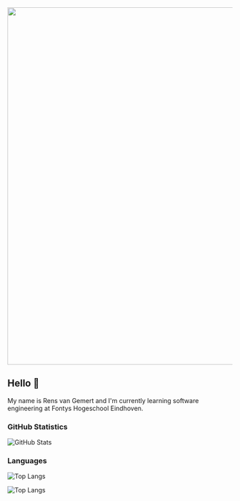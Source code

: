 <img width="800" src="https://developers.giphy.com/branch/master/static/api-512d36c09662682717108a38bbb5c57d.gif"/>

## Hello 👋
My name is Rens van Gemert and I'm currently learning software engineering at Fontys Hogeschool Eindhoven.

### GitHub Statistics
![GitHub Stats](https://github-readme-stats.vercel.app/api?username=RensvGemert&theme=radical)

### Languages
![Top Langs](https://github-readme-stats.vercel.app/api/top-langs/?username=RensvGemert&theme=tokyonight)

![Top Langs](https://github-readme-stats.vercel.app/api/top-langs/?username=RensvGemert&hide=javascript,css,scss,html&theme=tokyonight)
